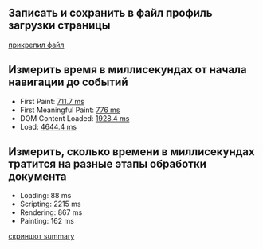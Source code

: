## Записать и сохранить в файл профиль загрузки страницы
    
[прикрепил файл](./Profile-20190929T004053)

## Измерить время в миллисекундах от начала навигации до событий 

* First Paint: [711.7 ms](./first-paint.png) 
* First Meaningful Paint: [776 ms](./first-meaningful-paint.png)
* DOM Content Loaded: [1928.4 ms](./dom-content-loaded.png)
* Load: [4644.4 ms](./load.png)

## Измерить, сколько времени в миллисекундах тратится на разные этапы обработки документа

* Loading: 88 ms
* Scripting: 2215 ms
* Rendering: 867 ms
* Painting: 162 ms

[скриншот summary](./summary.png)
